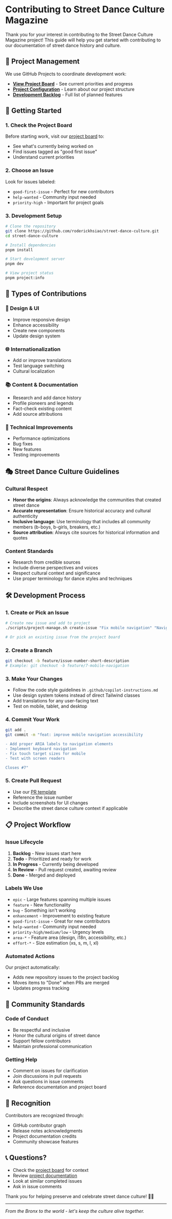 # Contributing to Street Dance Culture Magazine

Thank you for your interest in contributing to the Street Dance Culture Magazine project! This guide will help you get started with contributing to our documentation of street dance history and culture.

## 🎯 Project Management

We use GitHub Projects to coordinate development work:

- **[View Project Board](https://github.com/users/roderickhsiao/projects/1)** - See current priorities and progress
- **[Project Configuration](.github/PROJECT.md)** - Learn about our project structure
- **[Development Backlog](../docs/BACKLOG.md)** - Full list of planned features

## 🚀 Getting Started

### 1. Check the Project Board
Before starting work, visit our [project board](https://github.com/users/roderickhsiao/projects/1) to:
- See what's currently being worked on
- Find issues tagged as "good first issue"
- Understand current priorities

### 2. Choose an Issue
Look for issues labeled:
- `good-first-issue` - Perfect for new contributors
- `help-wanted` - Community input needed
- `priority-high` - Important for project goals

### 3. Development Setup
```bash
# Clone the repository
git clone https://github.com/roderickhsiao/street-dance-culture.git
cd street-dance-culture

# Install dependencies
pnpm install

# Start development server
pnpm dev

# View project status
pnpm project:info
```

## 📝 Types of Contributions

### 🎨 Design & UI
- Improve responsive design
- Enhance accessibility
- Create new components
- Update design system

### 🌐 Internationalization
- Add or improve translations
- Test language switching
- Cultural localization

### 📚 Content & Documentation
- Research and add dance history
- Profile pioneers and legends
- Fact-check existing content
- Add source attributions

### 🔧 Technical Improvements
- Performance optimizations
- Bug fixes
- New features
- Testing improvements

## 🎭 Street Dance Culture Guidelines

### Cultural Respect
- **Honor the origins**: Always acknowledge the communities that created street dance
- **Accurate representation**: Ensure historical accuracy and cultural authenticity
- **Inclusive language**: Use terminology that includes all community members (b-boys, b-girls, breakers, etc.)
- **Source attribution**: Always cite sources for historical information and quotes

### Content Standards
- Research from credible sources
- Include diverse perspectives and voices
- Respect cultural context and significance
- Use proper terminology for dance styles and techniques

## 🛠️ Development Process

### 1. Create or Pick an Issue
```bash
# Create new issue and add to project
./scripts/project-manage.sh create-issue "Fix mobile navigation" "Navigation menu needs improvement on mobile devices"

# Or pick an existing issue from the project board
```

### 2. Create a Branch
```bash
git checkout -b feature/issue-number-short-description
# Example: git checkout -b feature/7-mobile-navigation
```

### 3. Make Your Changes
- Follow the code style guidelines in `.github/copilot-instructions.md`
- Use design system tokens instead of direct Tailwind classes
- Add translations for any user-facing text
- Test on mobile, tablet, and desktop

### 4. Commit Your Work
```bash
git add .
git commit -m "feat: improve mobile navigation accessibility

- Add proper ARIA labels to navigation elements  
- Implement keyboard navigation
- Fix touch target sizes for mobile
- Test with screen readers

Closes #7"
```

### 5. Create Pull Request
- Use our [PR template](.github/pull_request_template.md)
- Reference the issue number
- Include screenshots for UI changes
- Describe the street dance culture context if applicable

## 📋 Project Workflow

### Issue Lifecycle
1. **Backlog** - New issues start here
2. **Todo** - Prioritized and ready for work
3. **In Progress** - Currently being developed
4. **In Review** - Pull request created, awaiting review
5. **Done** - Merged and deployed

### Labels We Use
- `epic` - Large features spanning multiple issues
- `feature` - New functionality
- `bug` - Something isn't working
- `enhancement` - Improvement to existing feature
- `good-first-issue` - Great for new contributors
- `help-wanted` - Community input needed
- `priority-high/medium/low` - Urgency levels
- `area-*` - Feature area (design, i18n, accessibility, etc.)
- `effort-*` - Size estimation (xs, s, m, l, xl)

### Automated Actions
Our project automatically:
- Adds new repository issues to the project backlog
- Moves items to "Done" when PRs are merged
- Updates progress tracking

## 🤝 Community Standards

### Code of Conduct
- Be respectful and inclusive
- Honor the cultural origins of street dance
- Support fellow contributors
- Maintain professional communication

### Getting Help
- Comment on issues for clarification
- Join discussions in pull requests  
- Ask questions in issue comments
- Reference documentation and project board

## 🎉 Recognition

Contributors are recognized through:
- GitHub contributor graph
- Release notes acknowledgments
- Project documentation credits
- Community showcase features

## 📞 Questions?

- Check the [project board](https://github.com/users/roderickhsiao/projects/1) for context
- Review [project documentation](.github/PROJECT.md)
- Look at similar completed issues
- Ask in issue comments

Thank you for helping preserve and celebrate street dance culture! 🕺💃

---

*From the Bronx to the world - let's keep the culture alive together.*